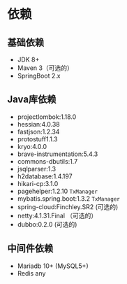 # 依赖

## 基础依赖
* JDK 8+
* Maven 3（可选的）
* SpringBoot 2.x

## Java库依赖
* projectlombok:1.18.0
* hessian:4.0.38
* fastjson:1.2.34
* protostuff1.1.3
* kryo:4.0.0
* brave-instrumentation:5.4.3
* commons-dbutils:1.7
* jsqlparser:1.3
* h2database:1.4.197
* hikari-cp:3.1.0
* pagehelper:1.2.10 `TxManager`
* mybatis.spring.boot:1.3.2 `TxManager`
* spring-cloud:Finchley.SR2 (可选的)
* netty:4.1.31.Final （可选的）
* dubbo:0.2.0 (可选的)


## 中间件依赖
* Mariadb 10+ (MySQL5+)
* Redis any
